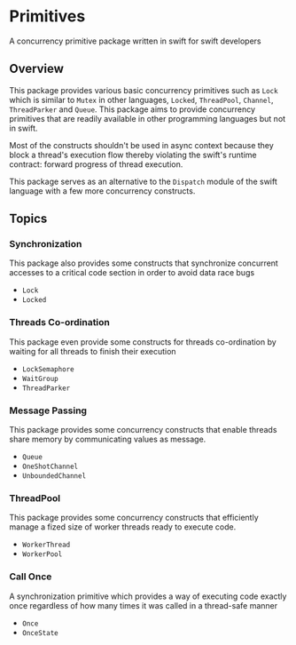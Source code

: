 # Primitives

A concurrency primitive package written in swift for swift developers

## Overview

This package provides various basic concurrency primitives such as ``Lock`` which is similar to `Mutex` in other languages, ``Locked``, ``ThreadPool``, ``Channel``, ``ThreadParker`` and ``Queue``. This package aims to provide concurrency primitives that are readily available in other programming languages but not in swift.

Most of the constructs shouldn't be used in async context because they block a thread's execution flow thereby violating the swift's runtime contract: forward progress of thread execution.

This package serves as an alternative to the ``Dispatch`` module of the swift language with a few more concurrency constructs.

## Topics

### Synchronization 

This package also provides some constructs that synchronize concurrent accesses to a critical code section in order to avoid data race bugs

- ``Lock``
- ``Locked``

### Threads Co-ordination

This package even provide some constructs for threads co-ordination by waiting for all threads to finish their execution

- ``LockSemaphore``
- ``WaitGroup``
- ``ThreadParker``


### Message Passing 

This package provides some concurrency constructs that enable threads share memory by communicating values as message.


- ``Queue``
- ``OneShotChannel``
- ``UnboundedChannel``

### ThreadPool

This package provides some concurrency constructs that efficiently manage a fized size of worker threads ready to execute code. 

- ``WorkerThread``
- ``WorkerPool``

### Call Once

A synchronization primitive which provides a way of executing code exactly once regardless of how many times it was called in a thread-safe manner

- ``Once``
- ``OnceState``